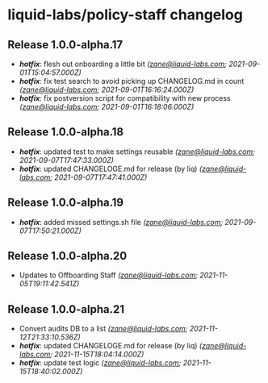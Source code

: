 # liquid-labs/policy-staff changelog


## Release 1.0.0-alpha.17
* _**hotfix**_: flesh out onboarding a little bit _(zane@liquid-labs.com; 2021-09-01T15:04:57.000Z)_
* _**hotfix**_: fix test search to avoid picking up CHANGELOG.md in count _(zane@liquid-labs.com; 2021-09-01T16:16:24.000Z)_
* _**hotfix**_: fix postversion script for compatibility with new process _(zane@liquid-labs.com; 2021-09-01T16:18:06.000Z)_

## Release 1.0.0-alpha.18
* _**hotfix**_: updated test to make settings reusable _(zane@liquid-labs.com; 2021-09-07T17:47:33.000Z)_
* _**hotfix**_: updated CHANGELOGE.md for release (by liq) _(zane@liquid-labs.com; 2021-09-07T17:47:41.000Z)_

## Release 1.0.0-alpha.19
* _**hotfix**_: added missed settings.sh file _(zane@liquid-labs.com; 2021-09-07T17:50:21.000Z)_

## Release 1.0.0-alpha.20
* Updates to Offboarding Staff _(zane@liquid-labs.com; 2021-11-05T19:11:42.541Z)_

## Release 1.0.0-alpha.21
* Convert audits DB to a list _(zane@liquid-labs.com; 2021-11-12T21:33:10.536Z)_
* _**hotfix**_: updated CHANGELOGE.md for release (by liq) _(zane@liquid-labs.com; 2021-11-15T18:04:14.000Z)_
* _**hotfix**_: update test logic _(zane@liquid-labs.com; 2021-11-15T18:40:02.000Z)_
